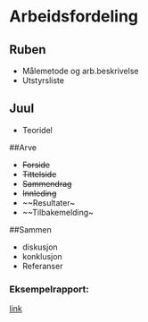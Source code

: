 # Arbeidsfordeling

## Ruben
- Målemetode og arb.beskrivelse
- Utstyrsliste
 
## Juul
- Teoridel

##Arve
- ~~Forside~~
- ~~Tittelside~~
- ~~Sammendrag~~
- ~~Innleding~~
- ~~Resultater~
- ~~Tilbakemelding~

##Sammen

- diskusjon
- konklusjon
- Referanser

### Eksempelrapport: 
[link](https://docs.google.com/viewer?a=v&q=cache:S2ijFQUXF7gJ:folk.ntnu.no/einersen/arkiv/1.klasse/02v/TFE4110-Digtek/Labrapport%2520gruppe%2520145%2520terning.doc+&hl=no&gl=no&pid=bl&srcid=ADGEEShf-4RJhCUsjoLybwXwHnetkDy36wMSB3lJ5RR21A2xsIiuJMyN6h1UCTieG6kQCO7HBgq11GtI1pnqm_aJhdcfBfGHE5xmM8lPeJCulVCpZQ5C_XsDQMZZC1stCQ_vVfqGWwRB&sig=AHIEtbRjfCS4CHe1xhj4KlDeGC87CNtovg&pli=1)